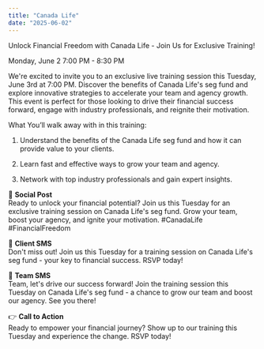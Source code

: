 ```yaml
---
title: "Canada Life"
date: "2025-06-02"
---
```


Unlock Financial Freedom with Canada Life - Join Us for Exclusive Training!

Monday, June 2
7:00 PM - 8:30 PM


We're excited to invite you to an exclusive live training session this Tuesday, June 3rd at 7:00 PM. Discover the benefits of Canada Life's seg fund and explore innovative strategies to accelerate your team and agency growth. This event is perfect for those looking to drive their financial success forward, engage with industry professionals, and reignite their motivation.

What You’ll walk away with in this training:

1. Understand the benefits of the Canada Life seg fund and how it can provide value to your clients.

2. Learn fast and effective ways to grow your team and agency.

3. Network with top industry professionals and gain expert insights.

📢 **Social Post**  
Ready to unlock your financial potential? Join us this Tuesday for an exclusive training session on Canada Life's seg fund. Grow your team, boost your agency, and ignite your motivation. #CanadaLife #FinancialFreedom

📨 **Client SMS**  
Don't miss out! Join us this Tuesday for a training session on Canada Life's seg fund - your key to financial success. RSVP today!

👥 **Team SMS**  
Team, let's drive our success forward! Join the training session this Tuesday on Canada Life's seg fund - a chance to grow our team and boost our agency. See you there!

👉 **Call to Action**  
Ready to empower your financial journey? Show up to our training this Tuesday and experience the change. RSVP today!
